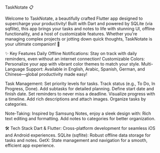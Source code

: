 TaskNotate 📋

Welcome to TaskNotate, a beautifully crafted Flutter app designed to supercharge your productivity! Built with Dart and powered by SQLite (via sqflite), this app brings your tasks and notes to life with stunning UI, offline functionality, and a host of customizable features. Whether you're managing complex projects or jotting down quick thoughts, TaskNotate is your ultimate companion! 🌟

✨ Key Features
Daily Offline Notifications: Stay on track with daily reminders, even without an internet connection!
Customizable Colors: Personalize your app with vibrant color themes to match your style.
Multi-Language Support: Available in English, Arabic, Spanish, German, and Chinese—global productivity made easy!

Task Management:
Set priority levels for tasks.
Track status (e.g., To Do, In Progress, Done).
Add subtasks for detailed planning.
Define start date and finish date.
Set reminders to never miss a deadline.
Visualize progress with a timeline.
Add rich descriptions and attach images.
Organize tasks by categories.

Note-Taking: Inspired by Samsung Notes, enjoy a sleek design with:
Rich text editing and formatting.
Add notes to categories for better organization.

🛠️ Tech Stack
Dart & Flutter: Cross-platform development for seamless iOS and Android experiences.
SQLite (sqflite): Robust offline data storage for tasks and notes.
GetX: State management and navigation for a smooth, efficient app experience.
